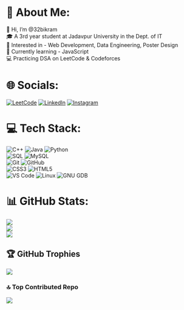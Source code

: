 # 💫 About Me:
👋 Hi, I’m @32bikram  
🎓 A 3rd year student at Jadavpur University in the Dept. of IT  
👀 Interested in - Web Development, Data Engineering, Poster Design  
🌱 Currently learning - JavaScript    
💻 Practicing DSA on LeetCode & Codeforces  

# 🌐 Socials:
[![LeetCode](https://img.shields.io/badge/LeetCode-%23FFA116.svg?logo=LeetCode&logoColor=white)](https://leetcode.com/u/kiertolainen/)
[![LinkedIn](https://img.shields.io/badge/LinkedIn-%230077B5.svg?logo=linkedin&logoColor=white)](https://www.linkedin.com/in/bikram-sarkar-b90521257/) 
[![Instagram](https://img.shields.io/badge/Instagram-%23E4405F.svg?logo=Instagram&logoColor=white)](https://www.instagram.com/bikramdsarkar/)

# 💻 Tech Stack:
![C++](https://img.shields.io/badge/c++-%2300599C.svg?style=for-the-badge&logo=c%2B%2B&logoColor=white) 
![Java](https://img.shields.io/badge/java-%23ED8B00.svg?style=for-the-badge&logo=openjdk&logoColor=white) 
![Python](https://img.shields.io/badge/python-%233776AB.svg?style=for-the-badge&logo=python&logoColor=white)  
![SQL](https://img.shields.io/badge/sql-%2300f.svg?style=for-the-badge&logo=sqlite&logoColor=white) 
![MySQL](https://img.shields.io/badge/mysql-%2300f.svg?style=for-the-badge&logo=mysql&logoColor=white)  
![Git](https://img.shields.io/badge/git-%23F05033.svg?style=for-the-badge&logo=git&logoColor=white) 
![GitHub](https://img.shields.io/badge/github-%23121011.svg?style=for-the-badge&logo=github&logoColor=white)  
![CSS3](https://img.shields.io/badge/css3-%231572B6.svg?style=for-the-badge&logo=css3&logoColor=white) 
![HTML5](https://img.shields.io/badge/html5-%23E34F26.svg?style=for-the-badge&logo=html5&logoColor=white)  
![VS Code](https://img.shields.io/badge/VSCode-0078d7.svg?style=for-the-badge&logo=visual-studio-code&logoColor=white) 
![Linux](https://img.shields.io/badge/Linux-FCC624?style=for-the-badge&logo=linux&logoColor=black) 
![GNU GDB](https://img.shields.io/badge/GNU%20GDB-000000?style=for-the-badge&logo=gnu&logoColor=white)
# 📊 GitHub Stats:
![](https://github-readme-stats.vercel.app/api?username=32bikram&theme=material-palenight&hide_border=false&include_all_commits=true&count_private=false)<br/>
![](https://github-readme-streak-stats.herokuapp.com/?user=32bikram&theme=material-palenight&hide_border=false)<br/>
![](https://github-readme-stats.vercel.app/api/top-langs/?username=32bikram&theme=material-palenight&hide_border=false&include_all_commits=true&count_private=false&layout=compact)

## 🏆 GitHub Trophies
![](https://github-profile-trophy.vercel.app/?username=32bikram&theme=onedark&no-frame=false&no-bg=false&margin-w=4)

### 🔝 Top Contributed Repo
![](https://github-contributor-stats.vercel.app/api?username=32bikram&limit=5&theme=dark&combine_all_yearly_contributions=true)
